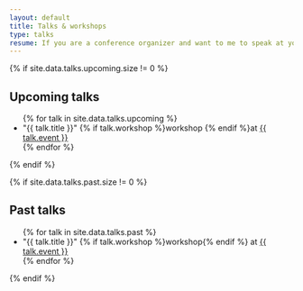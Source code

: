```yaml
---
layout: default
title: Talks & workshops
type: talks
resume: If you are a conference organizer and want to me to speak at your event [here's what you need to know](/conferences) before moving forward.
---
```


{% if site.data.talks.upcoming.size != 0 %}
  <h2>Upcoming talks</h2>

  <ul class="talklist">
  {% for talk in site.data.talks.upcoming %}
    <li class="talklist__item">
      "{{ talk.title }}"
      <span class="talklist__info">
        {% if talk.workshop %}workshop {% endif %}at
        <a
          class="talklist__link"
          alt="{{ talk.title }}"
          href="{{ talk.url }}" 
          target="_blank"
          rel="noopener noreferrer"
        >
          {{ talk.event }}
        </a>
      </span>
    </li>
    {% endfor %}
  </ul>
{% endif %}

{% if site.data.talks.past.size != 0 %}
  <h2>Past talks</h2>

  <ul class="talklist">
  {% for talk in site.data.talks.past %}
      <li class="talklist__item">
        "{{ talk.title }}"
        <span class="talklist__info">
          {% if talk.workshop %}workshop{% endif %} at
          <a
            class="talklist__link"
            alt="{{ talk.title }}"
            href="{{ talk.url }}" 
            target="_blank"
            rel="noopener noreferrer"
          >
            {{ talk.event }}
          </a>
        </span>
      </li>
    {% endfor %}
  </ul>
{% endif %}
